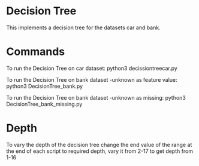 # Decision Tree
This implements a decision tree for the datasets car and bank.
# Commands
To run the Decision Tree on car dataset:
python3 decissiontreecar.py

To run the Decision Tree on bank dataset -unknown as feature value:
python3 DecisionTree_bank.py

To run the Decision Tree on bank dataset -unknown as missing:
python3 DecisionTree_bank_missing.py
# Depth
To vary the depth of the decision tree change the end value of the range at the end of each script to required depth, vary it from 2-17 to get depth from 1-16 
